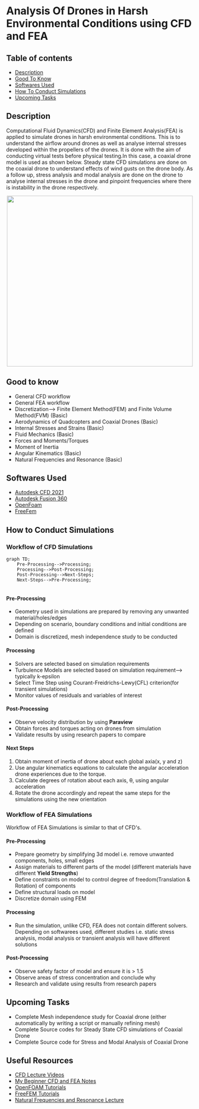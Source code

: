 # Analysis Of Drones in Harsh Environmental Conditions using CFD and FEA
## Table of contents

* [Description](#description)
* [Good To Know](#good-to-know)
* [Softwares Used](#softwares-used)
* [How To Conduct Simulations](#how-to-conduct-simulations)
* [Upcoming Tasks](#upcoming-tasks)


## Description 
Computational Fluid Dynamics(CFD) and Finite Element Analysis(FEA) is applied to simulate drones in harsh environmental conditions. This is to understand the airflow around drones as well as analyse internal stresses developed within the propellers of the drones. It is done with the aim of conducting virtual tests before physical testing.In this case, a coaxial drone model is used as shown below. Steady state CFD simulations are done on the coaxial drone to understand effects of wind gusts on the drone body. As a follow up, stress analysis and modal analysis are done on the drone to analyse internal stresses in the drone and pinpoint frequencies where there is instability in the drone respectively.

<p align="center">
  <img width="500" height="460" src="https://user-images.githubusercontent.com/58727564/207768601-baebc290-835f-4f85-bf19-1c5e8e861ebc.png">
</p>


## Good to know
* General CFD workflow
* General FEA workflow
* Discretization--> Finite Element Method(FEM) and Finite Volume Method(FVM) (Basic)
* Aerodynamics of Quadcopters and Coaxial Drones (Basic)
* Internal Stresses and Strains (Basic)
* Fluid Mechanics (Basic) 
* Forces and Moments/Torques 
* Moment of Inertia
* Angular Kinematics (Basic)  
* Natural Frequencies and Resonance (Basic) 

## Softwares Used 
* [Autodesk CFD 2021](https://knowledge.autodesk.com/support/cfd)
* [Autodesk Fusion 360](https://www.autodesk.com.sg/products/fusion-360/overview?term=1-YEAR&tab=subscription)
* [OpenFoam](https://www.openfoam.com/) 
* [FreeFem](https://freefem.org/) 


## How to Conduct Simulations
### Workflow of CFD Simulations 

```mermaid
graph TD;
    Pre-Processing-->Processing;
    Processing-->Post-Processing;
    Post-Processing-->Next-Steps;
    Next-Steps-->Pre-Processing;
    
```
#### Pre-Processing 
* Geometry used in simulations are prepared by removing any unwanted material/holes/edges  
* Depending on scenario, boundary conditions and initial conditions are defined 
* Domain is discretized, mesh independence study to be conducted

#### Processing 
* Solvers are selected based on simulation requirements 
* Turbulence Models are selected based on simulation requirement--> typically k-epsilon
* Select Time Step using Courant-Freidrichs-Lewy(CFL) criterion(for transient simulations) 
* Monitor values of residuals and variables of interest 

#### Post-Processing 
* Observe velocity distribution by using **Paraview** 
* Obtain forces and torques acting on drones from simulation
* Validate results by using research papers to compare  

#### Next Steps 
1. Obtain moment of inertia of drone about each global axia(x, y and z) 
2. Use angular kinematics equations to calculate the angular acceleration drone experiences due to the torque. 
3. Calculate degrees of rotation about each axis, θ, using angular acceleration 
4. Rotate the drone accordingly and repeat the same steps for the simulations using the new orientation


### Workflow of FEA Simulations 
Workflow of FEA Simulations is similar to that of CFD's.

#### Pre-Processing 
* Prepare geometry by simplifying 3d model i.e. remove unwanted components, holes, small edges 
* Assign materials to different parts of the model (different materials have different **Yield Strengths**) 
* Define constraints on model to control degree of freedom(Translation & Rotation) of components 
* Define structural loads on model 
* Discretize domain using FEM

#### Processing 
* Run the simulation, unlike CFD, FEA does not contain different solvers. Depending on softwarees used, different studies i.e. static stress analysis, modal analysis or transient analysis will have different solutions

#### Post-Processing
* Observe safety factor of model and ensure it is > 1.5 
* Observe areas of stress concentration and conclude why 
* Research and validate using results from research papers

## Upcoming Tasks
* Complete Mesh independence study for Coaxial drone (either automatically by writing a script or manually refining mesh)
* Complete Source codes for Steady State CFD simulations of Coaxial Drone 
* Complete Source code for Stress and Modal Analysis of Coaxial Drone  

## Useful Resources
* [CFD Lecture Videos](https://www.youtube.com/@fluidmechanics101) 
* [My Beginner CFD and FEA Notes](https://docs.google.com/document/d/1XW_Lc4cf8SOezIlxcTdriGmZuJqpQ40c5-uJfjIPsYc/edit?usp=sharing)  
* [OpenFOAM Tutorials](https://www.openfoam.com/documentation/tutorial-guide) 
* [FreeFEM Tutorials](https://doc.freefem.org/tutorials/index.html#tutorial) 
* [Natural Frequencies and Resonance Lecture](https://www.youtube.com/watch?v=5I67zUzhv6Q) 


 

